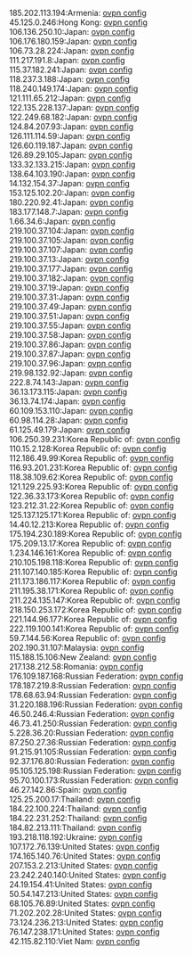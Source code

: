 185.202.113.194:Armenia: [ovpn config](vpn/185_202_113_194.ovpn)  
45.125.0.246:Hong Kong: [ovpn config](vpn/45_125_0_246.ovpn)  
106.136.250.10:Japan: [ovpn config](vpn/106_136_250_10.ovpn)  
106.176.180.159:Japan: [ovpn config](vpn/106_176_180_159.ovpn)  
106.73.28.224:Japan: [ovpn config](vpn/106_73_28_224.ovpn)  
111.217.191.8:Japan: [ovpn config](vpn/111_217_191_8.ovpn)  
115.37.182.241:Japan: [ovpn config](vpn/115_37_182_241.ovpn)  
118.237.3.188:Japan: [ovpn config](vpn/118_237_3_188.ovpn)  
118.240.149.174:Japan: [ovpn config](vpn/118_240_149_174.ovpn)  
121.111.65.212:Japan: [ovpn config](vpn/121_111_65_212.ovpn)  
122.135.228.137:Japan: [ovpn config](vpn/122_135_228_137.ovpn)  
122.249.68.182:Japan: [ovpn config](vpn/122_249_68_182.ovpn)  
124.84.207.93:Japan: [ovpn config](vpn/124_84_207_93.ovpn)  
126.111.114.59:Japan: [ovpn config](vpn/126_111_114_59.ovpn)  
126.60.119.187:Japan: [ovpn config](vpn/126_60_119_187.ovpn)  
126.89.29.105:Japan: [ovpn config](vpn/126_89_29_105.ovpn)  
133.32.133.215:Japan: [ovpn config](vpn/133_32_133_215.ovpn)  
138.64.103.190:Japan: [ovpn config](vpn/138_64_103_190.ovpn)  
14.132.154.37:Japan: [ovpn config](vpn/14_132_154_37.ovpn)  
153.125.102.20:Japan: [ovpn config](vpn/153_125_102_20.ovpn)  
180.220.92.41:Japan: [ovpn config](vpn/180_220_92_41.ovpn)  
183.177.148.7:Japan: [ovpn config](vpn/183_177_148_7.ovpn)  
1.66.34.6:Japan: [ovpn config](vpn/1_66_34_6.ovpn)  
219.100.37.104:Japan: [ovpn config](vpn/219_100_37_104.ovpn)  
219.100.37.105:Japan: [ovpn config](vpn/219_100_37_105.ovpn)  
219.100.37.107:Japan: [ovpn config](vpn/219_100_37_107.ovpn)  
219.100.37.13:Japan: [ovpn config](vpn/219_100_37_13.ovpn)  
219.100.37.177:Japan: [ovpn config](vpn/219_100_37_177.ovpn)  
219.100.37.182:Japan: [ovpn config](vpn/219_100_37_182.ovpn)  
219.100.37.19:Japan: [ovpn config](vpn/219_100_37_19.ovpn)  
219.100.37.31:Japan: [ovpn config](vpn/219_100_37_31.ovpn)  
219.100.37.49:Japan: [ovpn config](vpn/219_100_37_49.ovpn)  
219.100.37.51:Japan: [ovpn config](vpn/219_100_37_51.ovpn)  
219.100.37.55:Japan: [ovpn config](vpn/219_100_37_55.ovpn)  
219.100.37.58:Japan: [ovpn config](vpn/219_100_37_58.ovpn)  
219.100.37.86:Japan: [ovpn config](vpn/219_100_37_86.ovpn)  
219.100.37.87:Japan: [ovpn config](vpn/219_100_37_87.ovpn)  
219.100.37.96:Japan: [ovpn config](vpn/219_100_37_96.ovpn)  
219.98.132.92:Japan: [ovpn config](vpn/219_98_132_92.ovpn)  
222.8.74.143:Japan: [ovpn config](vpn/222_8_74_143.ovpn)  
36.13.173.115:Japan: [ovpn config](vpn/36_13_173_115.ovpn)  
36.13.74.174:Japan: [ovpn config](vpn/36_13_74_174.ovpn)  
60.109.153.110:Japan: [ovpn config](vpn/60_109_153_110.ovpn)  
60.98.114.28:Japan: [ovpn config](vpn/60_98_114_28.ovpn)  
61.125.49.179:Japan: [ovpn config](vpn/61_125_49_179.ovpn)  
106.250.39.231:Korea Republic of: [ovpn config](vpn/106_250_39_231.ovpn)  
110.15.2.128:Korea Republic of: [ovpn config](vpn/110_15_2_128.ovpn)  
112.186.49.99:Korea Republic of: [ovpn config](vpn/112_186_49_99.ovpn)  
116.93.201.231:Korea Republic of: [ovpn config](vpn/116_93_201_231.ovpn)  
118.38.109.62:Korea Republic of: [ovpn config](vpn/118_38_109_62.ovpn)  
121.129.225.93:Korea Republic of: [ovpn config](vpn/121_129_225_93.ovpn)  
122.36.33.173:Korea Republic of: [ovpn config](vpn/122_36_33_173.ovpn)  
123.212.31.22:Korea Republic of: [ovpn config](vpn/123_212_31_22.ovpn)  
125.137.125.171:Korea Republic of: [ovpn config](vpn/125_137_125_171.ovpn)  
14.40.12.213:Korea Republic of: [ovpn config](vpn/14_40_12_213.ovpn)  
175.194.230.189:Korea Republic of: [ovpn config](vpn/175_194_230_189.ovpn)  
175.209.13.17:Korea Republic of: [ovpn config](vpn/175_209_13_17.ovpn)  
1.234.146.161:Korea Republic of: [ovpn config](vpn/1_234_146_161.ovpn)  
210.105.198.118:Korea Republic of: [ovpn config](vpn/210_105_198_118.ovpn)  
211.107.140.185:Korea Republic of: [ovpn config](vpn/211_107_140_185.ovpn)  
211.173.186.117:Korea Republic of: [ovpn config](vpn/211_173_186_117.ovpn)  
211.195.38.171:Korea Republic of: [ovpn config](vpn/211_195_38_171.ovpn)  
211.224.135.147:Korea Republic of: [ovpn config](vpn/211_224_135_147.ovpn)  
218.150.253.172:Korea Republic of: [ovpn config](vpn/218_150_253_172.ovpn)  
221.144.96.177:Korea Republic of: [ovpn config](vpn/221_144_96_177.ovpn)  
222.119.100.141:Korea Republic of: [ovpn config](vpn/222_119_100_141.ovpn)  
59.7.144.56:Korea Republic of: [ovpn config](vpn/59_7_144_56.ovpn)  
202.190.31.107:Malaysia: [ovpn config](vpn/202_190_31_107.ovpn)  
115.188.15.106:New Zealand: [ovpn config](vpn/115_188_15_106.ovpn)  
217.138.212.58:Romania: [ovpn config](vpn/217_138_212_58.ovpn)  
176.109.187.168:Russian Federation: [ovpn config](vpn/176_109_187_168.ovpn)  
178.187.219.8:Russian Federation: [ovpn config](vpn/178_187_219_8.ovpn)  
178.68.63.94:Russian Federation: [ovpn config](vpn/178_68_63_94.ovpn)  
31.220.188.196:Russian Federation: [ovpn config](vpn/31_220_188_196.ovpn)  
46.50.246.4:Russian Federation: [ovpn config](vpn/46_50_246_4.ovpn)  
46.73.41.250:Russian Federation: [ovpn config](vpn/46_73_41_250.ovpn)  
5.228.36.20:Russian Federation: [ovpn config](vpn/5_228_36_20.ovpn)  
87.250.27.36:Russian Federation: [ovpn config](vpn/87_250_27_36.ovpn)  
91.215.91.105:Russian Federation: [ovpn config](vpn/91_215_91_105.ovpn)  
92.37.176.80:Russian Federation: [ovpn config](vpn/92_37_176_80.ovpn)  
95.105.125.198:Russian Federation: [ovpn config](vpn/95_105_125_198.ovpn)  
95.70.100.173:Russian Federation: [ovpn config](vpn/95_70_100_173.ovpn)  
46.27.142.86:Spain: [ovpn config](vpn/46_27_142_86.ovpn)  
125.25.200.17:Thailand: [ovpn config](vpn/125_25_200_17.ovpn)  
184.22.100.224:Thailand: [ovpn config](vpn/184_22_100_224.ovpn)  
184.22.231.252:Thailand: [ovpn config](vpn/184_22_231_252.ovpn)  
184.82.213.111:Thailand: [ovpn config](vpn/184_82_213_111.ovpn)  
193.218.118.192:Ukraine: [ovpn config](vpn/193_218_118_192.ovpn)  
107.172.76.139:United States: [ovpn config](vpn/107_172_76_139.ovpn)  
174.165.140.76:United States: [ovpn config](vpn/174_165_140_76.ovpn)  
207.153.2.213:United States: [ovpn config](vpn/207_153_2_213.ovpn)  
23.242.240.140:United States: [ovpn config](vpn/23_242_240_140.ovpn)  
24.19.154.41:United States: [ovpn config](vpn/24_19_154_41.ovpn)  
50.54.147.213:United States: [ovpn config](vpn/50_54_147_213.ovpn)  
68.105.76.89:United States: [ovpn config](vpn/68_105_76_89.ovpn)  
71.202.202.28:United States: [ovpn config](vpn/71_202_202_28.ovpn)  
73.124.236.213:United States: [ovpn config](vpn/73_124_236_213.ovpn)  
76.147.238.171:United States: [ovpn config](vpn/76_147_238_171.ovpn)  
42.115.82.110:Viet Nam: [ovpn config](vpn/42_115_82_110.ovpn)  
